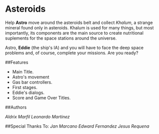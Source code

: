 # Asteroids
Help **Astro** move around the asteroids belt and collect *Khalum*, a strange mineral found only in asteroids.
Khalum is used for many things, but most importantly, its components are the main source to create nutritional suplements
for the space stations around the universe.

Astro, **Eddie** (the ship's IA) and you will have to face the deep space problems and, of course, complete your missions.
Are you ready?

##Features

*	Main Title.
*	Astro's movement
*	Gas bar controllers.
*	First stages.
*	Eddie's dialogs.
*	Score and Game Over Titles.

##Authors

*Aldrix Marfil*
*Leonardo Martinez*

##Special Thanks To:
*Jan Marcano*
*Edward Fernandez*
*Jesus Requena*
